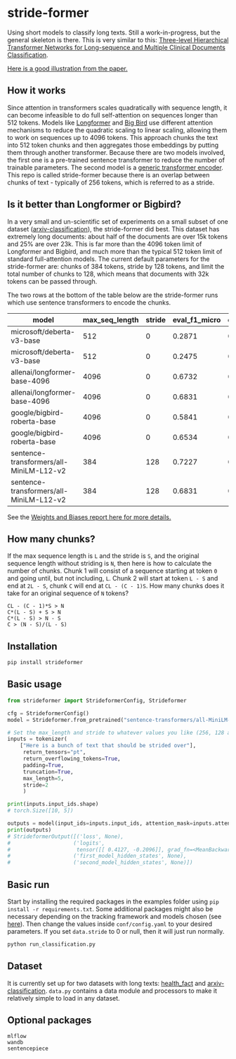 # stride-former

Using short models to classify long texts. Still a work-in-progress, but the general skeleton is there. This is very similar to this: [Three-level Hierarchical Transformer Networks for Long-sequence and Multiple Clinical Documents Classification](https://arxiv.org/abs/2104.08444). 

[Here is a good illustration from the paper.](https://www.semanticscholar.org/paper/Three-level-Hierarchical-Transformer-Networks-for-Si-Roberts/2cc7d0a242f8358bf5e3e41defd2e93e6297f74c/figure/0)
## How it works

Since attention in transformers scales quadratically with sequence length, it can become infeasible to do full self-attention on sequences longer than 512 tokens. Models like [Longformer](https://arxiv.org/abs/2004.05150) and [Big Bird](https://arxiv.org/abs/2007.14062) use different attention mechanisms to reduce the quadratic scaling to linear scaling, allowing them to work on sequences up to 4096 tokens. This approach chunks the text into 512 token chunks and then aggregates those embeddings by putting them through another transformer. Because there are two models involved, the first one is a pre-trained sentence transformer to reduce the number of trainable parameters. The second model is a [generic transformer encoder](https://pytorch.org/docs/stable/generated/torch.nn.TransformerEncoder.html#torch.nn.TransformerEncoder).  This repo is called stride-former because there is an overlap between chunks of text - typically of 256 tokens, which is referred to as a stride. 

## Is it better than Longformer or Bigbird?

In a very small and un-scientific set of experiments on a small subset of one dataset ([arxiv-classification](https://huggingface.co/datasets/ccdv/arxiv-classification)), the stride-former did best. This dataset has extremely long documents: about half of the documents are over 15k tokens and 25% are over 23k. This is far more than the 4096 token limit of Longformer and Bigbird, and much more than the typical 512 token limit of standard full-attention models. The current default parameters for the stride-former are: chunks of 384 tokens, stride by 128 tokens, and limit the total number of chunks to 128, which means that documents with 32k tokens can be passed through.  

The two rows at the bottom of the table below are the stride-former runs which use sentence transformers to encode the chunks. 

|model               |max_seq_length|stride|eval_f1_micro      |eval_f1_macro      |
|---------------------------------------|-------------------|-----------------|-----------|-------------------|
|microsoft/deberta-v3-base              |512                |0          |0.2871 |0.16918|
|microsoft/deberta-v3-base              |512                |0          |0.2475|0.1494|
|allenai/longformer-base-4096           |4096               |0          |0.6732 |0.6094 |
|allenai/longformer-base-4096           |4096               |0          |0.6831 |0.6295 |
|google/bigbird-roberta-base            |4096               |0          |0.5841 |0.5118  |
|google/bigbird-roberta-base            |4096               |0          |0.6534 |0.6064 |
|sentence-transformers/all-MiniLM-L12-v2|384                |128        |0.7227 |0.6728 |
|sentence-transformers/all-MiniLM-L12-v2|384                |128        |0.6831 |0.6386  |


See the [Weights and Biases report here for more details.](https://wandb.ai/nbroad/stride-former/reports/Stride-former-comparison--VmlldzoyNTUyOTEy?accessToken=p5x55isxp9thu5ktrhrrlmm98c82ckaagcam3r2re43mye8z45763mudidrb4vml)

## How many chunks?

If the max sequence length is `L` and the stride is `S`, and the original sequence length without striding is `N`, then here is how to calculate the number of chunks. Chunk 1 will consist of a sequence starting at token `0` and going until, but not including, `L`. Chunk 2 will start at token `L - S` and end at `2L - S`, chunk `C` will end at `CL - (C - 1)S`. How many chunks does it take for an original sequence of `N` tokens? 

```text
CL - (C - 1)*S > N
C*(L - S) + S > N
C*(L - S) > N - S
C > (N - S)/(L - S)
```

## Installation

```sh
pip install strideformer
```

## Basic usage

```python
from strideformer import StrideformerConfig, Strideformer

cfg = StrideformerConfig()
model = Strideformer.from_pretrained("sentence-transformers/all-MiniLM-L6-v2", config=cfg)

# Set the max_length and stride to whatever values you like (256, 128 are good starting points)
inputs = tokenizer(
    ["Here is a bunch of text that should be strided over"],
     return_tensors="pt",
     return_overflowing_tokens=True,
     padding=True,
     truncation=True,
     max_length=5,
     stride=2
     ) 

print(inputs.input_ids.shape)
# torch.Size([10, 5])

outputs = model(input_ids=inputs.input_ids, attention_mask=inputs.attention_mask)
print(outputs)
# StrideformerOutput([('loss', None),
#                    ('logits',
#                     tensor([[ 0.4127, -0.2096]], grad_fn=<MeanBackward1>)),
#                    ('first_model_hidden_states', None),
#                    ('second_model_hidden_states', None)])
```


## Basic run

Start by installing the required packages in the examples folder using `pip install -r requirements.txt`. Some additional packages might also be necessary depending on the tracking framework and models chosen (see [here](#optional-packages)). Then change the values inside `conf/config.yaml` to your desired parameters. If you set `data.stride` to 0 or null, then it will just run normally.  

```sh
python run_classification.py
```

## Dataset

It is currently set up for two datasets with long texts: [health_fact](https://huggingface.co/datasets/health_fact) and [arxiv-classification](https://huggingface.co/datasets/ccdv/arxiv-classification). `data.py` contains a data module and processors to make it relatively simple to load in any dataset.

## Optional packages

```text
mlflow
wandb
sentencepiece
```
